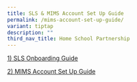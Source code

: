 ```yaml
---
title: SLS & MIMS Account Set Up Guide
permalink: /mims-account-set-up-guide/
variant: tiptap
description: ""
third_nav_title: Home School Partnership
---
```

<p><a href="/files/For Parents 2025/SLS_Account_Management_Guide_for_Students__Pri_.pdf" rel="noopener nofollow" target="_blank">1) SLS Onboarding Guide</a>
</p>
<p><a href="/files/For Parents 2025/Routines_for_ICT__2025__MIMS_Guide.pdf" rel="noopener nofollow" target="_blank">2) MIMS Account Set Up Guide</a>
</p>
<p></p>